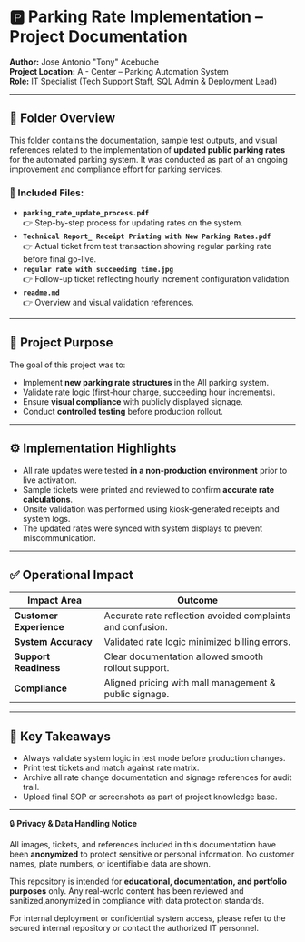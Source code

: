
# 🅿️ Parking Rate Implementation – Project Documentation
**Author:** Jose Antonio "Tony" Acebuche  
**Project Location:** A - Center – Parking Automation System  
**Role:** IT Specialist (Tech Support Staff, SQL Admin & Deployment Lead)  

---

## 📁 Folder Overview

This folder contains the documentation, sample test outputs, and visual references related to the implementation of **updated public parking rates** for the automated parking system. It was conducted as part of an ongoing improvement and compliance effort for parking services.

### 📂 Included Files:
- **`parking_rate_update_process.pdf`**  
  👉 Step-by-step process for updating rates on the system.
- **`Technical Report_ Receipt Printing with New Parking Rates.pdf`**  
  👉 Actual ticket from test transaction showing regular parking rate before final go-live.
- **`regular rate with succeeding time.jpg`**  
  👉 Follow-up ticket reflecting hourly increment configuration validation.
- **`readme.md`**  
  👉 Overview and visual validation references.

---

## 🎯 Project Purpose

The goal of this project was to:
- Implement **new parking rate structures** in the All parking system.
- Validate rate logic (first-hour charge, succeeding hour increments).
- Ensure **visual compliance** with publicly displayed signage.
- Conduct **controlled testing** before production rollout.

---

## ⚙️ Implementation Highlights

- All rate updates were tested **in a non-production environment** prior to live activation.
- Sample tickets were printed and reviewed to confirm **accurate rate calculations**.
- Onsite validation was performed using kiosk-generated receipts and system logs.
- The updated rates were synced with system displays to prevent miscommunication.

---

## ✅ Operational Impact

| Impact Area        | Outcome |
|--------------------|---------|
| **Customer Experience** | Accurate rate reflection avoided complaints and confusion. |
| **System Accuracy**     | Validated rate logic minimized billing errors. |
| **Support Readiness**  | Clear documentation allowed smooth rollout support. |
| **Compliance**         | Aligned pricing with mall management & public signage. |

---

## 🧠 Key Takeaways

- Always validate system logic in test mode before production changes.
- Print test tickets and match against rate matrix.
- Archive all rate change documentation and signage references for audit trail.
- Upload final SOP or screenshots as part of project knowledge base.

---

🔒 **Privacy & Data Handling Notice**

All images, tickets, and references included in this documentation have been **anonymized** to protect sensitive or personal information. No customer names, plate numbers, or identifiable data are shown.

This repository is intended for **educational, documentation, and portfolio purposes** only. Any real-world content has been reviewed and sanitized,anonymized in compliance with data protection standards.

For internal deployment or confidential system access, please refer to the secured internal repository or contact the authorized IT personnel.
